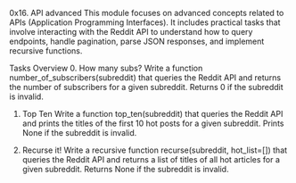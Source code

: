 0x16. API advanced
This module focuses on advanced concepts related to APIs (Application Programming Interfaces). It includes practical tasks that involve interacting with the Reddit API to understand how to query endpoints, handle pagination, parse JSON responses, and implement recursive functions.


Tasks Overview
0. How many subs?
Write a function number_of_subscribers(subreddit) that queries the Reddit API and returns the number of subscribers for a given subreddit. Returns 0 if the subreddit is invalid.

1. Top Ten
Write a function top_ten(subreddit) that queries the Reddit API and prints the titles of the first 10 hot posts for a given subreddit. Prints None if the subreddit is invalid.

2. Recurse it!
Write a recursive function recurse(subreddit, hot_list=[]) that queries the Reddit API and returns a list of titles of all hot articles for a given subreddit. Returns None if the subreddit is invalid.
